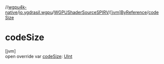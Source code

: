 //[wgpu4k-native](../../../../index.md)/[io.ygdrasil.wgpu](../../index.md)/[WGPUShaderSourceSPIRV](../index.md)/[[jvm]ByReference](index.md)/[codeSize](code-size.md)

# codeSize

[jvm]\
open override var [codeSize](code-size.md): [UInt](https://kotlinlang.org/api/core/kotlin-stdlib/kotlin/-u-int/index.html)